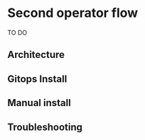 # Second operator flow
TO DO

## Architecture

## Gitops Install

## Manual install

## Troubleshooting

